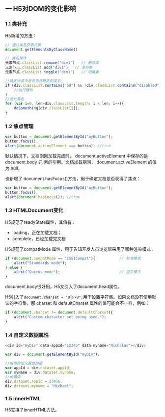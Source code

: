## 一 H5对DOM的变化影响

### 1.1 类补充

H5新增的方法：
```js
// 通过类名获取元素
document.getElementsByClassName()

// 类名操作
元素节点.classList.remove("div1")   // 删除类
元素节点.classList.add("div1")   // 添加类
元素节点.classList.toggle("div1")   // 切换类

//确定元素中是否包含既定的类名
if (div.classList.contains("bd") && !div.classList.contains("disabled")){
    //执行操作
)
//迭代类名
for (var i=0, len=div.classList.length; i < len; i++){
    doSomething(div.classList[i]);
}
```

### 1.2 焦点管理

```js
var button = document.getElementById("myButton");
button.focus();
alert(document.activeElement === button); //true
```
默认情况下，文档刚刚加载完成时， document.activeElement 中保存的是 document.body 元
素的引用。文档加载期间， document.activeElement 的值为 null。  

也新增了 document.hasFocus()方法，用于确定文档是否获得了焦点：
```js
var button = document.getElementById("myButton");
button.focus();
alert(document.hasFocus()); //true
```

### 1.3 HTMLDocument变化

H5规范了readyState属性，其值有：
- loading，正在加载文档；
- complete，已经加载完文档

H5规范了compatMode 属性，用于告知开发人员浏览器采用了哪种渲染模式：
```js
if (document.compatMode == "CSS1Compat"){           // 标准模式
    alert("Standards mode");
} else {
    alert("Quirks mode");                           // 混杂模式
}
```

document.body很好用，H5又引入了document.head属性。  

H5引入了`document.charset = "UTF-8";`用于设置字符集。如果文档没有使用默认的字符集，那 charset 和 defaultCharset 属性的值可能会不一样，例如：  
```js
if (document.charset != document.defaultCharset){
    alert("Custom character set being used.");
}
```

### 1.4 自定义数据属性

```js
<div id="myDiv" data-appId="12345" data-myname="Nicholas"></div>

var div = document.getElementById("myDiv");

//取得自定义属性的值
var appId = div.dataset.appId;
var myName = div.dataset.myname;
//设置值
div.dataset.appId = 23456;
div.dataset.myname = "Michael";
```

### 1.5 innerHTML

H5支持了innerHTML方法。